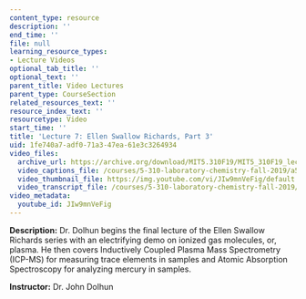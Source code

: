 ```yaml
---
content_type: resource
description: ''
end_time: ''
file: null
learning_resource_types:
- Lecture Videos
optional_tab_title: ''
optional_text: ''
parent_title: Video Lectures
parent_type: CourseSection
related_resources_text: ''
resource_index_text: ''
resourcetype: Video
start_time: ''
title: 'Lecture 7: Ellen Swallow Richards, Part 3'
uid: 1fe740a7-adf0-71a3-47ea-61e3c3264934
video_files:
  archive_url: https://archive.org/download/MIT5.310F19/MIT5_310F19_lec07_300k.mp4
  video_captions_file: /courses/5-310-laboratory-chemistry-fall-2019/a5aebb2fe40452c08b2f8b6d5f583948_JIw9mnVeFig.vtt
  video_thumbnail_file: https://img.youtube.com/vi/JIw9mnVeFig/default.jpg
  video_transcript_file: /courses/5-310-laboratory-chemistry-fall-2019/cb43f7c04066c85c3ca914b3f354dc36_JIw9mnVeFig.pdf
video_metadata:
  youtube_id: JIw9mnVeFig
---
```


**Description:** Dr. Dolhun begins the final lecture of the Ellen Swallow Richards series with an electrifying demo on ionized gas molecules, or, plasma. He then covers Inductively Coupled Plasma Mass Spectrometry (ICP-MS) for measuring trace elements in samples and Atomic Absorption Spectroscopy for analyzing mercury in samples.

**Instructor:** Dr. John Dolhun